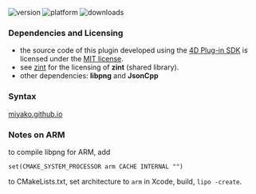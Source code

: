 ![version](https://img.shields.io/badge/version-17%2B-3E8B93)
![platform](https://img.shields.io/static/v1?label=platform&message=mac-intel%20|%20mac-arm%20|%20win-64&color=blue)
![downloads](https://img.shields.io/github/downloads/miyako/4d-plugin-zint-v2/total)

### Dependencies and Licensing

* the source code of this plugin developed using the [4D Plug-in SDK](https://github.com/4d/4D-Plugin-SDK) is licensed under the [MIT license](https://github.com/miyako/4d-plugin-gs/blob/master/LICENSE).
* see [zint](https://github.com/zint/zint) for the licensing of **zint** (shared library).
* other dependencies: **libpng** and **JsonCpp**

### Syntax

[miyako.github.io](https://miyako.github.io/2019/11/27/4d-plugin-zint.html)

### Notes on ARM

to compile libpng for ARM, add

```
set(CMAKE_SYSTEM_PROCESSOR arm CACHE INTERNAL "")
```

to CMakeLists.txt, set architecture to `arm` in Xcode, build, `lipo -create`.
